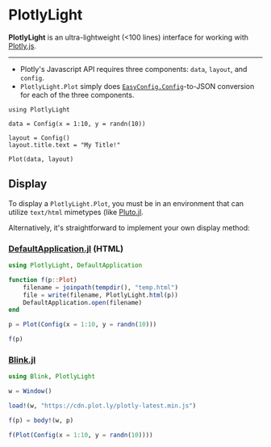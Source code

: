 <p align="center">
  <h1>PlotlyLight</h1>
</p>

**PlotlyLight** is an ultra-lightweight (<100 lines) interface for working with [Plotly.js](https://plotly.com/javascript/). 

---

- Plotly's Javascript API requires three components: `data`, `layout`, and `config`.  
- `PlotlyLight.Plot` simply does [`EasyConfig.Config`](https://github.com/joshday/EasyConfig.jl)-to-JSON conversion for each of the three components.

```
using PlotlyLight

data = Config(x = 1:10, y = randn(10))

layout = Config()
layout.title.text = "My Title!"

Plot(data, layout)
```

## Display

To display a `PlotlyLight.Plot`, you must be in an environment that can utilize `text/html` mimetypes (like
[Pluto.jl](https://github.com/fonsp/Pluto.jl).

Alternatively, it's straightforward to implement your own display method:

### [DefaultApplication.jl](https://github.com/tpapp/DefaultApplication.jl) (HTML)

```julia
using PlotlyLight, DefaultApplication

function f(p::Plot) 
    filename = joinpath(tempdir(), "temp.html")
    file = write(filename, PlotlyLight.html(p))
    DefaultApplication.open(filename)
end

p = Plot(Config(x = 1:10, y = randn(10)))

f(p)
```

### [Blink.jl](https://github.com/JuliaGizmos/Blink.jl)

```julia
using Blink, PlotlyLight

w = Window()

load!(w, "https://cdn.plot.ly/plotly-latest.min.js")

f(p) = body!(w, p)

f(Plot(Config(x = 1:10, y = randn(10))))
```